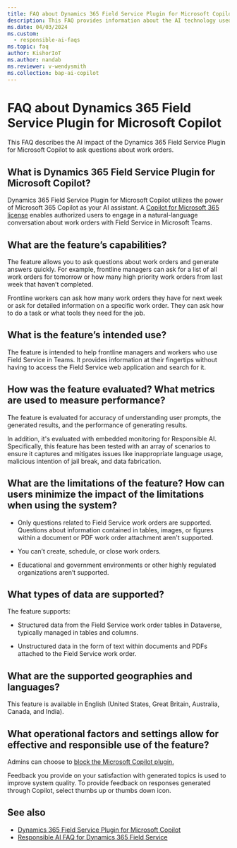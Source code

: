 ```yaml
---
title: FAQ about Dynamics 365 Field Service Plugin for Microsoft Copilot
description: This FAQ provides information about the AI technology used in the Dynamics 365 Field Service Plugin for Microsoft Copilot.
ms.date: 04/03/2024
ms.custom: 
  - responsible-ai-faqs
ms.topic: faq
author: KishorIoT
ms.author: nandab
ms.reviewer: v-wendysmith
ms.collection: bap-ai-copilot 
---
```


# FAQ about Dynamics 365 Field Service Plugin for Microsoft Copilot

This FAQ describes the AI impact of the Dynamics 365 Field Service Plugin for Microsoft Copilot to ask questions about work orders.

## What is Dynamics 365 Field Service Plugin for Microsoft Copilot?

Dynamics 365 Field Service Plugin for Microsoft Copilot utilizes the power of Microsoft 365 Copilot as your AI assistant. A [Copilot for Microsoft 365 license](/microsoft-365-copilot/extensibility/overview-business-applications##get-copilot-for-microsoft-365-licenses-and-enable-plugins) enables authorized users to engage in a natural-language conversation about work orders with Field Service in Microsoft Teams.  

## What are the feature’s capabilities?

The feature allows you to ask questions about work orders and generate answers quickly. For example, frontline managers can ask for a list of all work orders for tomorrow or how many high priority work orders from last week that haven’t completed.  

Frontline workers can ask how many work orders they have for next week or ask for detailed information on a specific work order. They can ask how to do a task or what tools they need for the job.

## What is the feature’s intended use?

The feature is intended to help frontline managers and workers who use Field Service in Teams. It provides information at their fingertips without having to access the Field Service web application and search for it.  

## How was the feature evaluated? What metrics are used to measure performance?

The feature is evaluated for accuracy of understanding user prompts, the generated results, and the performance of generating results.

In addition, it's evaluated with embedded monitoring for Responsible AI. Specifically, this feature has been tested with an array of scenarios to ensure it captures and mitigates issues like inappropriate language usage, malicious intention of jail break, and data fabrication.

## What are the limitations of the feature? How can users minimize the impact of the limitations when using the system?

- Only questions related to Field Service work orders are supported. Questions about information contained in tables, images, or figures within a document or PDF work order attachment aren't supported.

- You can’t create, schedule, or close work orders.

- Educational and government environments or other highly regulated organizations aren’t supported.

## What types of data are supported?

The feature supports:

- Structured data from the Field Service work order tables in Dataverse, typically managed in tables and columns.

- Unstructured data in the form of text within documents and PDFs attached to the Field Service work order.

## What are the supported geographies and languages?

This feature is available in English (United States, Great Britain, Australia, Canada, and India).

## What operational factors and settings allow for effective and responsible use of the feature?

Admins can choose to [block the Microsoft Copilot plugin.](/microsoft-365-copilot/extensibility/overview-business-applications#deploy-a-plugin)

Feedback you provide on your satisfaction with generated topics is used to improve system quality. To provide feedback on responses generated through Copilot, select thumbs up or thumbs down icon.

## See also

- [Dynamics 365 Field Service Plugin for Microsoft Copilot](flw-m365-chat.md)
- [Responsible AI FAQ for Dynamics 365 Field Service](responsible-ai-overview.md)